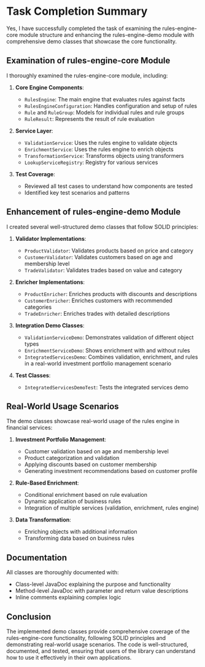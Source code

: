 
# Task Completion Summary

Yes, I have successfully completed the task of examining the rules-engine-core module structure and enhancing the rules-engine-demo module with comprehensive demo classes that showcase the core functionality.

## Examination of rules-engine-core Module

I thoroughly examined the rules-engine-core module, including:

1. **Core Engine Components**:
   - `RulesEngine`: The main engine that evaluates rules against facts
   - `RulesEngineConfiguration`: Handles configuration and setup of rules
   - `Rule` and `RuleGroup`: Models for individual rules and rule groups
   - `RuleResult`: Represents the result of rule evaluation

2. **Service Layer**:
   - `ValidationService`: Uses the rules engine to validate objects
   - `EnrichmentService`: Uses the rules engine to enrich objects
   - `TransformationService`: Transforms objects using transformers
   - `LookupServiceRegistry`: Registry for various services

3. **Test Coverage**:
   - Reviewed all test cases to understand how components are tested
   - Identified key test scenarios and patterns

## Enhancement of rules-engine-demo Module

I created several well-structured demo classes that follow SOLID principles:

1. **Validator Implementations**:
   - `ProductValidator`: Validates products based on price and category
   - `CustomerValidator`: Validates customers based on age and membership level
   - `TradeValidator`: Validates trades based on value and category

2. **Enricher Implementations**:
   - `ProductEnricher`: Enriches products with discounts and descriptions
   - `CustomerEnricher`: Enriches customers with recommended categories
   - `TradeEnricher`: Enriches trades with detailed descriptions

3. **Integration Demo Classes**:
   - `ValidationServiceDemo`: Demonstrates validation of different object types
   - `EnrichmentServiceDemo`: Shows enrichment with and without rules
   - `IntegratedServicesDemo`: Combines validation, enrichment, and rules in a real-world investment portfolio management scenario

4. **Test Classes**:
   - `IntegratedServicesDemoTest`: Tests the integrated services demo

## Real-World Usage Scenarios

The demo classes showcase real-world usage of the rules engine in financial services:

1. **Investment Portfolio Management**:
   - Customer validation based on age and membership level
   - Product categorization and validation
   - Applying discounts based on customer membership
   - Generating investment recommendations based on customer profile

2. **Rule-Based Enrichment**:
   - Conditional enrichment based on rule evaluation
   - Dynamic application of business rules
   - Integration of multiple services (validation, enrichment, rules engine)

3. **Data Transformation**:
   - Enriching objects with additional information
   - Transforming data based on business rules

## Documentation

All classes are thoroughly documented with:
- Class-level JavaDoc explaining the purpose and functionality
- Method-level JavaDoc with parameter and return value descriptions
- Inline comments explaining complex logic

## Conclusion

The implemented demo classes provide comprehensive coverage of the rules-engine-core functionality, following SOLID principles and demonstrating real-world usage scenarios. The code is well-structured, documented, and tested, ensuring that users of the library can understand how to use it effectively in their own applications.